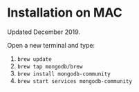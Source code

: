 
# Installation on MAC

Updated December 2019.

Open a new terminal and type:

1. ```brew update```
2. ```brew tap mongodb/brew```
3. ```brew install mongodb-community```
4. ```brew start services mongodb-community```
